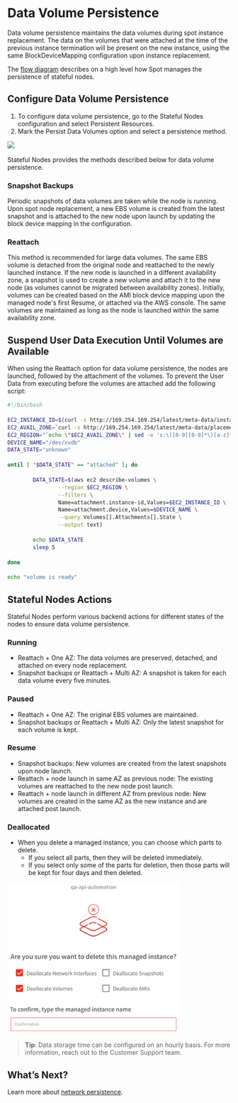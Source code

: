 # Data Volume Persistence

Data volume persistence maintains the data volumes during spot instance replacement. The data on the volumes that were attached at the time of the previous instance termination will be present on the new instance, using the same BlockDeviceMapping configuration upon instance replacement.

The [flow diagram](elastigroup/features/stateful-instance/stateful-elastigroup-flow) describes on a high level how Spot manages the persistence of stateful nodes.

## Configure Data Volume Persistence

1. To configure data volume persistence, go to the Stateful Nodes configuration and select Persistent Resources.
2. Mark the Persist Data Volumes option and select a persistence method.

<img src="/managed-instance/_media/data-volume-persistence-01.png" />

Stateful Nodes provides the methods described below for data volume persistence.

### Snapshot Backups

Periodic snapshots of data volumes are taken while the node is running. Upon spot node replacement, a new EBS volume is created from the latest snapshot and is attached to the new node upon launch by updating the block device mapping in the configuration.

### Reattach

This method is recommended for large data volumes. The same EBS volume is detached from the original node and reattached to the newly launched instance. If the new node is launched in a different availability zone, a snapshot is used to create a new volume and attach it to the new node (as volumes cannot be migrated between availability zones). Initially, volumes can be created based on the AMI block device mapping upon the managed node's first Resume, or attached via the AWS console. The same volumes are maintained as long as the node is launched within the same availability zone.

## Suspend User Data Execution Until Volumes are Available

When using the Reattach option for data volume persistence, the nodes are launched, followed by the attachment of the volumes. To prevent the User Data from executing before the volumes are attached add the following script:

```bash
#!/bin/bash

EC2_INSTANCE_ID=$(curl -s http://169.254.169.254/latest/meta-data/instance-id)
EC2_AVAIL_ZONE=`curl -s http://169.254.169.254/latest/meta-data/placement/availability-zone`
EC2_REGION="`echo \"$EC2_AVAIL_ZONE\" | sed -e 's:\([0-9][0-9]*\)[a-z]*\$:\\1:'`"
DEVICE_NAME="/dev/xvdb"
DATA_STATE="unknown"

until [ "$DATA_STATE" == "attached" ]; do

        DATA_STATE=$(aws ec2 describe-volumes \
                --region $EC2_REGION \
                --filters \
                Name=attachment.instance-id,Values=$EC2_INSTANCE_ID \
                Name=attachment.device,Values=$DEVICE_NAME \
                --query Volumes[].Attachments[].State \
                --output text)

        echo $DATA_STATE
        sleep 5

done

echo "volume is ready"
```

## Stateful Nodes Actions

Stateful Nodes perform various backend actions for different states of the nodes to ensure data volume persistence.

### Running

- Reattach + One AZ: The data volumes are preserved, detached, and attached on every node replacement.
- Snapshot backups or Reattach + Multi AZ: A snapshot is taken for each data volume every five minutes.

### Paused

- Reattach + One AZ: The original EBS volumes are maintained.
- Snapshot backups or Reattach + Multi AZ: Only the latest snapshot for each volume is kept.

### Resume

- Snapshot backups: New volumes are created from the latest snapshots upon node launch.
- Reattach + node launch in same AZ as previous node: The existing volumes are reattached to the new node post launch.
- Reattach + node launch in different AZ from previous node: New volumes are created in the same AZ as the new instance and are attached post launch.

### Deallocated

- When you delete a managed instance, you can choose which parts to delete.
  - If you select all parts, then they will be deleted immediately.
  - If you select only some of the parts for deletion, then those parts will be kept for four days and then deleted.

<img src="/managed-instance/_media/data-volume-persistence-02.png" width="392" height="340" />

> **Tip**: Data storage time can be configured on an hourly basis. For more information, reach out to the Customer Support team.

## What’s Next?

Learn more about [network persistence](managed-instance/features/network-persistence).
